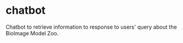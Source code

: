 # chatbot
Chatbot to retrieve information to response to users' query about the BioImage Model Zoo.
